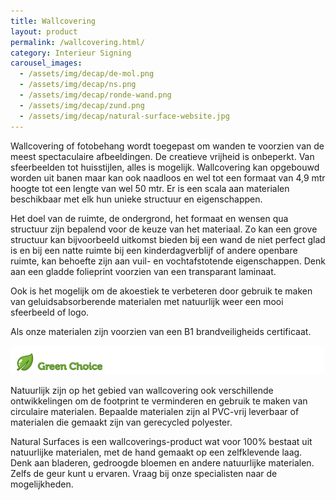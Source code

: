 ```yaml
---
title: Wallcovering
layout: product
permalink: /wallcovering.html/
category: Interieur Signing
carousel_images:
  - /assets/img/decap/de-mol.png
  - /assets/img/decap/ns.png
  - /assets/img/decap/ronde-wand.png
  - /assets/img/decap/zund.png
  - /assets/img/decap/natural-surface-website.jpg
---
```

Wallcovering of fotobehang wordt toegepast om wanden te voorzien van de meest spectaculaire afbeeldingen. De creatieve vrijheid is onbeperkt. Van sfeerbeelden tot huisstijlen, alles is mogelijk. Wallcovering kan opgebouwd worden uit banen maar kan ook naadloos en wel tot een formaat van 4,9 mtr hoogte tot een lengte van wel 50 mtr. Er is een scala aan materialen beschikbaar met elk hun unieke structuur en eigenschappen.

Het doel van de ruimte, de ondergrond, het formaat en wensen qua structuur zijn bepalend voor de keuze van het materiaal. Zo kan een grove structuur kan bijvoorbeeld uitkomst bieden bij een wand de niet perfect glad is en bij een natte ruimte bij een kinderdagverblijf of andere openbare ruimte, kan behoefte zijn aan vuil- en vochtafstotende eigenschappen. Denk aan een gladde folieprint voorzien van een transparant laminaat.

Ook is het mogelijk om de akoestiek te verbeteren door gebruik te maken van geluidsabsorberende materialen met natuurlijk weer een mooi sfeerbeeld of logo.

Als onze materialen zijn voorzien van een B1 brandveiligheids certificaat.

![](/assets/img/decap/blaadje-groen-2.png)

Natuurlijk zijn op het gebied van wallcovering ook verschillende ontwikkelingen om de footprint te verminderen en gebruik te maken van circulaire materialen. Bepaalde materialen zijn al PVC-vrij leverbaar of materialen die gemaakt zijn van gerecycled polyester. 

Natural Surfaces is een wallcoverings-product wat voor 100% bestaat uit natuurlijke materialen, met de hand gemaakt op een zelfklevende laag. Denk aan bladeren, gedroogde bloemen en andere natuurlijke materialen. Zelfs de geur kunt u ervaren. Vraag bij onze specialisten naar de mogelijkheden.
